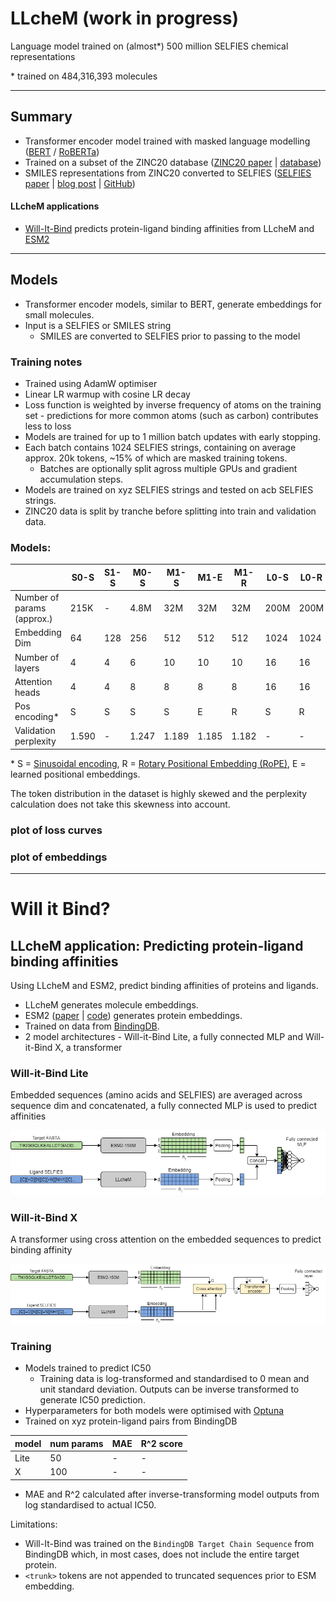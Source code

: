 # LLcheM (work in progress)
Language model trained on (almost*) 500 million SELFIES chemical representations

\* trained on 484,316,393 molecules

---
## Summary
- Transformer encoder model trained with masked language modelling ([BERT](https://arxiv.org/abs/1810.04805) / [RoBERTa](https://arxiv.org/abs/1907.11692))
- Trained on a subset of the ZINC20 database ([ZINC20 paper](https://pubs.acs.org/doi/10.1021/acs.jcim.0c00675) | [database](https://zinc20.docking.org/))
- SMILES representations from ZINC20 converted to SELFIES ([SELFIES paper](https://iopscience.iop.org/article/10.1088/2632-2153/aba947) | [blog post](https://aspuru.substack.com/p/molecular-graph-representations-and) | [GitHub](https://github.com/aspuru-guzik-group/selfies))

#### LLcheM applications 
- [Will-It-Bind](https://github.com/RodMcN/LLcheM#will-it-bind) predicts protein-ligand binding affinities from LLcheM and [ESM2](https://www.biorxiv.org/content/10.1101/2022.07.20.500902v1.full.pdf)
---

## Models
- Transformer encoder models, similar to BERT, generate embeddings for small molecules.
- Input is a SELFIES or SMILES string
  - SMILES are converted to SELFIES prior to passing to the model

### Training notes
- Trained using AdamW optimiser
- Linear LR warmup with cosine LR decay
- Loss function is weighted by inverse frequency of atoms on the training set - predictions for more common atoms (such as carbon) contributes less to loss
- Models are trained for up to 1 million batch updates with early stopping.
- Each batch contains 1024 SELFIES strings, containing on average approx. 20k tokens, ~15% of which are masked training tokens.
  - Batches are optionally split agross multiple GPUs and gradient accumulation steps. 
- Models are trained on xyz SELFIES strings and tested on acb SELFIES strings.
- ZINC20 data is split by tranche before splitting into train and validation data.

### Models:

|                            | S0-S | S1-S | M0-S | M1-S | M1-E | M1-R | L0-S | L0-R | L1-S |
| ---------------------------| --   | ---- | ---- | ---- | -    | -    | ---  | ---- | -    |
| Number of params (approx.) | 215K | -    | 4.8M | 32M  | 32M  | 32M  | 200M | 200M | 250M |
| Embedding Dim              | 64   | 128  | 256  | 512  | 512  | 512  | 1024 | 1024 | 1024 |
| Number of layers           | 4    | 4    | 6    | 10   | 10   | 10   | 16   | 16   | 20   |
| Attention heads            | 4    | 4    | 8    | 8    | 8    | 8    | 16   | 16   | 16   |
| Pos encoding*              | S    | S    | S    | S    | E    | R    | S    | R    | S    |
| Validation perplexity      | 1.590| -    | 1.247| 1.189| 1.185| 1.182| -    | -    | -    |

\* S = [Sinusoidal encoding](https://arxiv.org/abs/1706.03762),
R = [Rotary Positional Embedding (RoPE)](https://arxiv.org/abs/2104.09864), E = learned positional embeddings.

The token distribution in the dataset is highly skewed and the perplexity calculation does not take this skewness into account.


### plot of loss curves
### plot of embeddings

---

# Will it Bind?
LLcheM application: Predicting protein-ligand binding affinities
---
Using LLcheM and ESM2, predict binding affinities of proteins and ligands.
- LLcheM generates molecule embeddings.
- ESM2 ([paper](https://www.biorxiv.org/content/10.1101/2022.07.20.500902v1.full.pdf) | [code](https://github.com/facebookresearch/esm)) generates protein embeddings.
- Trained on data from [BindingDB](https://www.bindingdb.org).
- 2 model architectures - Will-it-Bind Lite, a fully connected MLP and Will-it-Bind X, a transformer
### Will-it-Bind Lite
Embedded sequences (amino acids and SELFIES) are averaged across sequence dim and concatenated, a fully connected MLP is used to predict affinities

![Will it bind - Lite](https://raw.githubusercontent.com/RodMcN/media/main/LLcheM/willitbind_lite.png)

### Will-it-Bind X
A transformer using cross attention on the embedded sequences to predict binding affinity

![Will it bind - X](https://raw.githubusercontent.com/RodMcN/media/main/LLcheM/willitbind_x.png)

### Training
- Models trained to predict IC50
  - Training data is log-transformed and standardised to 0 mean and unit standard deviation. Outputs can be inverse transformed to generate IC50 prediction.
- Hyperparameters for both models were optimised with [Optuna]("https://optuna.readthedocs.io/en/stable/index.html")
- Trained on xyz protein-ligand pairs from BindingDB

| model | num params | MAE | R^2 score |
|-------|------------|-----|-------------|
| Lite  | 50         | -   | -           |
| X     | 100        | -   | -           |
- MAE and R^2 calculated after inverse-transforming model outputs from log standardised to actual IC50.

Limitations:
- Will-It-Bind was trained on the `BindingDB Target Chain Sequence` from BindingDB which, in most cases, does not include the entire target protein.
- `<trunk>` tokens are not appended to truncated sequences prior to ESM embedding.